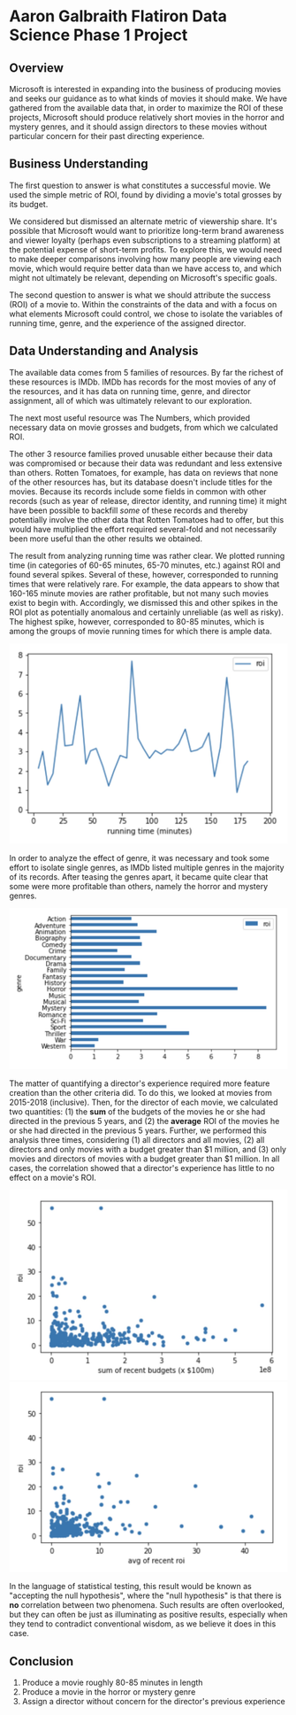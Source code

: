 # Aaron Galbraith Flatiron Data Science Phase 1 Project

## Overview

Microsoft is interested in expanding into the business of producing movies and seeks our guidance as to what kinds of movies it should make. We have gathered from the available data that, in order to maximize the ROI of these projects, Microsoft should produce relatively short movies in the horror and mystery genres, and it should assign directors to these movies without particular concern for their past directing experience.

## Business Understanding

The first question to answer is what constitutes a successful movie. We used the simple metric of ROI, found by dividing a movie's total grosses by its budget.

We considered but dismissed an alternate metric of viewership share. It's possible that Microsoft would want to prioritize long-term brand awareness and viewer loyalty (perhaps even subscriptions to a streaming platform) at the potential expense of short-term profits. To explore this, we would need to make deeper comparisons involving how many people are viewing each movie, which would require better data than we have access to, and which might not ultimately be relevant, depending on Microsoft's specific goals.

The second question to answer is what we should attribute the success (ROI) of a movie to. Within the constraints of the data and with a focus on what elements Microsoft could control, we chose to isolate the variables of running time, genre, and the experience of the assigned director.

## Data Understanding and Analysis

The available data comes from 5 families of resources. By far the richest of these resources is IMDb. IMDb has records for the most movies of any of the resources, and it has data on running time, genre, and director assignment, all of which was ultimately relevant to our exploration.

The next most useful resource was The Numbers, which provided necessary data on movie grosses and budgets, from which we calculated ROI.

The other 3 resource families proved unusable either because their data was compromised or because their data was redundant and less extensive than others. Rotten Tomatoes, for example, has data on reviews that none of the other resources has, but its database doesn't include titles for the movies. Because its records include some fields in common with other records (such as year of release, director identity, and running time) it might have been possible to backfill *some* of these records and thereby potentially involve the other data that Rotten Tomatoes had to offer, but this would have multiplied the effort required several-fold and not necessarily been more useful than the other results we obtained.

The result from analyzing running time was rather clear. We plotted running time (in categories of 60-65 minutes, 65-70 minutes, etc.) against ROI and found several spikes. Several of these, however, corresponded to running times that were relatively rare. For example, the data appears to show that 160-165 minute movies are rather profitable, but not many such movies exist to begin with. Accordingly, we dismissed this and other spikes in the ROI plot as potentially anomalous and certainly unreliable (as well as risky). The highest spike, however, corresponded to 80-85 minutes, which is among the groups of movie running times for which there is ample data.

![running time v. ROI](images/image01.jpg)

In order to analyze the effect of genre, it was necessary and took some effort to isolate single genres, as IMDb listed multiple genres in the majority of its records. After teasing the genres apart, it became quite clear that some were more profitable than others, namely the horror and mystery genres.

![genre v. ROI](images/image02.jpg)

The matter of quantifying a director's experience required more feature creation than the other criteria did. To do this, we looked at movies from 2015-2018 (inclusive). Then, for the director of each movie, we calculated two quantities: (1) the **sum** of the budgets of the movies he or she had directed in the previous 5 years, and (2) the **average** ROI of the movies he or she had directed in the previous 5 years. Further, we performed this analysis three times, considering (1) all directors and all movies, (2) all directors and only movies with a budget greater than $1 million, and (3) only movies and directors of movies with a budget greater than $1 million. In all cases, the correlation showed that a director's experience has little to no effect on a movie's ROI.

![director budget experience v. ROI](images/image03.jpg)
![director ROI experience v. ROI](images/image04.jpg)

In the language of statistical testing, this result would be known as "accepting the null hypothesis", where the "null hypothesis" is that there is **no** correlation between two phenomena. Such results are often overlooked, but they can often be just as illuminating as positive results, especially when they tend to contradict conventional wisdom, as we believe it does in this case.

## Conclusion

1. Produce a movie roughly 80-85 minutes in length
2. Produce a movie in the horror or mystery genre
3. Assign a director without concern for the director's previous experience